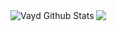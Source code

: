 <img align="left" alt="Vayd Github Stats" src="https://github-readme-stats.vercel.app/api?username=Vayd0&theme=tokyonight&show_icons=true&hide_border=false"/>
<img src='https://komarev.com/ghpvc/?username=vayd0'>
